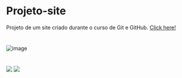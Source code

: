 # Projeto-site
 Projeto de um site criado durante o curso de Git e GitHub.
[Click here!](https://patricia-bandeira.github.io/Projeto-site/index.html)
 #
 ![image](https://user-images.githubusercontent.com/92181116/138547445-e55fd1a0-8534-4073-b524-e1e90956406a.png)

 #
<a href="https://github.com/Patricia-Bandeira" target="_blank"><img src="https://img.shields.io/badge/GitHub-100000?style=for-the-badge&logo=github&logoColor=white" target="_blank"></a> 
<a href = "mailto:patriciabandeira.2611@gmail.com"><img src="https://img.shields.io/badge/-Gmail-%23333?style=for-the-badge&logo=gmail&logoColor=white" target="_blank"></a>


